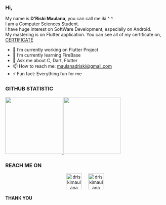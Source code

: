 ### Hi,

<!--
**driskimaulana/driskimaulana** is a ✨ _special_ ✨ repository because its `README.md` (this file) appears on your GitHub profile.

Here are some ideas to get you started: 
- 👯 I’m looking to collaborate on ...
- 🤔 I’m looking for help with ...
-->
My name is **D'Riski Maulana**, you can call me iki ^ ^.\
I am a Computer Sciences Student.\
I have huge interest on SoftWare Development, especially on Android.\
My mastering is on Flutter application.
You can see all of my certificate on, [CERTIFICATE](https://drive.google.com/drive/folders/1SeMhSpHdYl_tPj0lUn13u5q7RQtVUDV3?usp=sharing)


- 🔭 I’m currently working on Flutter Project
- 🌱 I’m currently learning FireBase
- 💬 Ask me about C, Dart, Flutter
- 📫 How to reach me: maulanadriski@gmail.com
- ⚡ Fun fact: Everything fun for me


### GITHUB STATISTIC
<p align="left">
<a href="https://github.com/driskimaulana">
  <img height="180em" src="https://github-readme-stats-eight-theta.vercel.app/api?username=driskimaulana&show_icons=true&theme=algolia&include_all_commits=true&count_private=true"/>
  <img height="180em" src="https://github-readme-stats-eight-theta.vercel.app/api/top-langs/?username=driskimaulana&layout=compact&langs_count=8&theme=algolia"/>
</a>
</p>

### REACH ME ON
<p align="center">
<a href="https://www.linkedin.com/in/driskimaulana/" target="blank"><img align="center" src="https://img.icons8.com/cute-clipart/64/000000/linkedin.png" alt="driskimaulana" height="50" width="50" /></a>&nbsp;&nbsp;&nbsp;&nbsp;
<a href="https://instagram.com/driskimaulana" target="blank"><img align="center" src="https://img.icons8.com/cute-clipart/64/000000/instagram-new.png" alt="driskimaulana" height="50" width="50" /></a>
</p>




#### THANK YOU 
